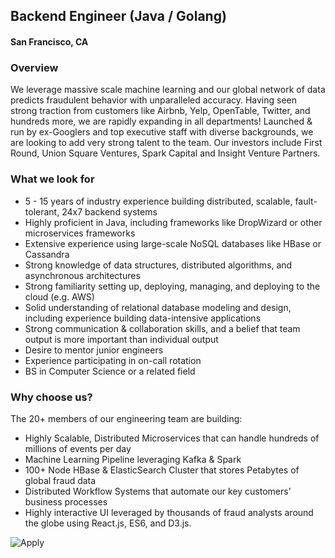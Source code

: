 ## Backend Engineer (Java / Golang)
#### San Francisco, CA

### Overview
We leverage massive scale machine learning and our global network of data predicts fraudulent behavior with unparalleled accuracy. Having seen strong traction from customers like Airbnb, Yelp, OpenTable, Twitter, and hundreds more, we are rapidly expanding in all departments! Launched & run by ex-Googlers and top executive staff with diverse backgrounds, we are looking to add very strong talent to the team. Our investors include First Round, Union Square Ventures, Spark Capital and Insight Venture Partners.

### What we look for
+ 5 - 15 years of industry experience building distributed, scalable, fault-tolerant, 24x7 backend systems
+ Highly proficient in Java, including frameworks like DropWizard or other microservices frameworks
+ Extensive experience using large-scale NoSQL databases like HBase or Cassandra
+ Strong knowledge of data structures, distributed algorithms, and asynchronous architectures
+ Strong familiarity setting up, deploying, managing, and deploying to the cloud (e.g. AWS)
+ Solid understanding of relational database modeling and design, including experience building data-intensive applications 
+ Strong communication & collaboration skills, and a belief that team output is more important than individual output
+ Desire to mentor junior engineers
+ Experience participating in on-call rotation
+ BS in Computer Science or a related field

### Why choose us?
The 20+ members of our engineering team are building:

+ Highly Scalable, Distributed Microservices that can handle hundreds of millions of events per day
+ Machine Learning Pipeline leveraging Kafka & Spark
+ 100+ Node HBase & ElasticSearch Cluster that stores Petabytes of global fraud data
+ Distributed Workflow Systems that automate our key customers’ business processes
+ Highly interactive UI leveraged by thousands of fraud analysts around the globe using React.js, ES6, and D3.js.



![Apply](https://dabuttonfactory.com/button.png?t=Apply&f=Calibri-Bold&ts=24&tc=fff&tshs=1&tshc=000&hp=20&vp=8&c=5&bgt=gradient&bgc=3d85c6&ebgc=073763)
